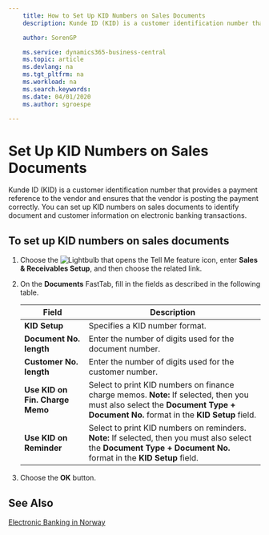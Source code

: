```yaml
---
    title: How to Set Up KID Numbers on Sales Documents
    description: Kunde ID (KID) is a customer identification number that provides a payment reference to the vendor and ensures that the vendor is posting the payment correctly.

    author: SorenGP

    ms.service: dynamics365-business-central
    ms.topic: article
    ms.devlang: na
    ms.tgt_pltfrm: na
    ms.workload: na
    ms.search.keywords:
    ms.date: 04/01/2020
    ms.author: sgroespe

---
```

# Set Up KID Numbers on Sales Documents
Kunde ID (KID) is a customer identification number that provides a payment reference to the vendor and ensures that the vendor is posting the payment correctly. You can set up KID numbers on sales documents to identify document and customer information on electronic banking transactions.  

## To set up KID numbers on sales documents  

1.  Choose the ![Lightbulb that opens the Tell Me feature](../../media/ui-search/search_small.png "Tell me what you want to do") icon, enter **Sales & Receivables Setup**, and then choose the related link.  
2.  On the **Documents** FastTab, fill in the fields as described in the following table.  

    |Field|Description|  
    |---------------------------------|---------------------------------------|  
    |**KID Setup**|Specifies a KID number format.|  
    |**Document No. length**|Enter the number of digits used for the document number.|  
    |**Customer No. length**|Enter the number of digits used for the customer number.|  
    |**Use KID on Fin. Charge Memo**|Select to print KID numbers on finance charge memos. **Note:**  If selected, then you must also select the **Document Type + Document No.** format in the **KID Setup** field.|  
    |**Use KID on Reminder**|Select to print KID numbers on reminders. **Note:**  If selected, then you must also select the **Document Type + Document No.** format in the **KID Setup** field.|

3.  Choose the **OK** button.  

## See Also  
 [Electronic Banking in Norway](electronic-banking-in-norway.md) 
